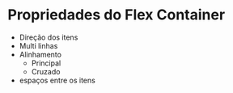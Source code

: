 # Propriedades do Flex Container

* Direção dos itens
* Multi linhas
* Alinhamento
    * Principal
    * Cruzado
* espaços entre os itens